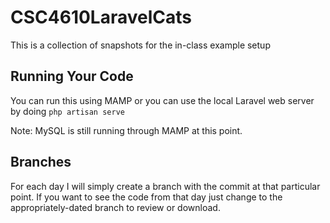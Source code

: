 # CSC4610LaravelCats
This is a collection of snapshots for the in-class example setup

## Running Your Code

You can run this using MAMP or you can use the local Laravel web server by doing ```php artisan serve```

Note: MySQL is still running through MAMP at this point.

## Branches

For each day I will simply create a branch with the commit at that particular point. If you want to see the code from that day just change to the appropriately-dated branch to review or download.
